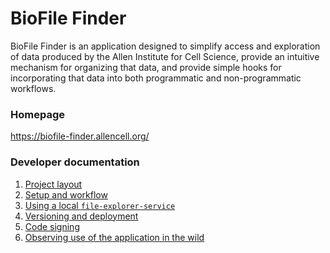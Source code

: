 BioFile Finder
=================

BioFile Finder is an application designed to simplify access and exploration of data produced by the Allen
Institute for Cell Science, provide an intuitive mechanism for organizing that data, and provide simple hooks for
incorporating that data into both programmatic and non-programmatic workflows.


### Homepage
https://biofile-finder.allencell.org/


### Developer documentation
1. [Project layout](dev-docs/01-project-layout.md)
2. [Setup and workflow](dev-docs/02-setup-and-workflow.md)
3. [Using a local `file-explorer-service`](dev-docs/03-using-localhost-datasource.md)
4. [Versioning and deployment](dev-docs/04-versioning-and-deployment.md)
5. [Code signing](dev-docs/05-code-signing.md)
6. [Observing use of the application in the wild](dev-docs/06-monitoring-metrics-tracking.md)
